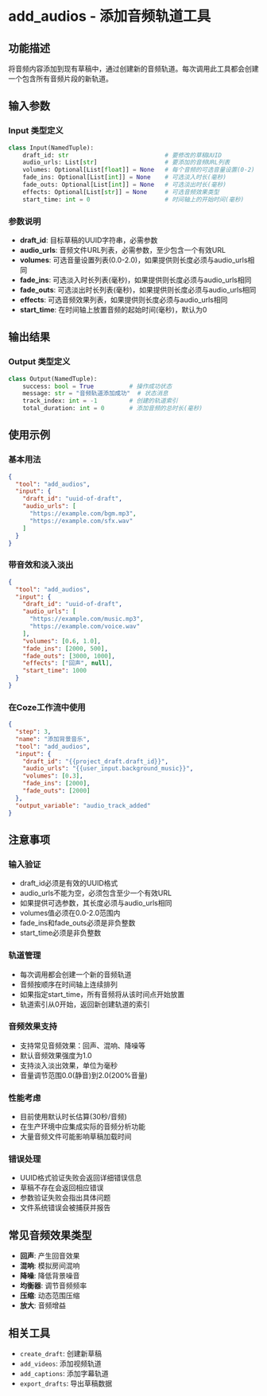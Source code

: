 # add_audios - 添加音频轨道工具

## 功能描述
将音频内容添加到现有草稿中，通过创建新的音频轨道。每次调用此工具都会创建一个包含所有音频片段的新轨道。

## 输入参数

### Input 类型定义
```python
class Input(NamedTuple):
    draft_id: str                           # 要修改的草稿UUID
    audio_urls: List[str]                   # 要添加的音频URL列表
    volumes: Optional[List[float]] = None   # 每个音频的可选音量设置(0-2)
    fade_ins: Optional[List[int]] = None    # 可选淡入时长(毫秒)
    fade_outs: Optional[List[int]] = None   # 可选淡出时长(毫秒)
    effects: Optional[List[str]] = None     # 可选音频效果类型
    start_time: int = 0                     # 时间轴上的开始时间(毫秒)
```

### 参数说明

- **draft_id**: 目标草稿的UUID字符串，必需参数
- **audio_urls**: 音频文件URL列表，必需参数，至少包含一个有效URL
- **volumes**: 可选音量设置列表(0.0-2.0)，如果提供则长度必须与audio_urls相同
- **fade_ins**: 可选淡入时长列表(毫秒)，如果提供则长度必须与audio_urls相同
- **fade_outs**: 可选淡出时长列表(毫秒)，如果提供则长度必须与audio_urls相同
- **effects**: 可选音频效果列表，如果提供则长度必须与audio_urls相同
- **start_time**: 在时间轴上放置音频的起始时间(毫秒)，默认为0

## 输出结果

### Output 类型定义
```python
class Output(NamedTuple):
    success: bool = True          # 操作成功状态
    message: str = "音频轨道添加成功"  # 状态消息
    track_index: int = -1         # 创建的轨道索引
    total_duration: int = 0       # 添加音频的总时长(毫秒)
```

## 使用示例

### 基本用法
```json
{
  "tool": "add_audios",
  "input": {
    "draft_id": "uuid-of-draft",
    "audio_urls": [
      "https://example.com/bgm.mp3",
      "https://example.com/sfx.wav"
    ]
  }
}
```

### 带音效和淡入淡出
```json
{
  "tool": "add_audios",
  "input": {
    "draft_id": "uuid-of-draft",
    "audio_urls": [
      "https://example.com/music.mp3",
      "https://example.com/voice.wav"
    ],
    "volumes": [0.6, 1.0],
    "fade_ins": [2000, 500],
    "fade_outs": [3000, 1000],
    "effects": ["回声", null],
    "start_time": 1000
  }
}
```

### 在Coze工作流中使用
```json
{
  "step": 3,
  "name": "添加背景音乐",
  "tool": "add_audios",
  "input": {
    "draft_id": "{{project_draft.draft_id}}",
    "audio_urls": "{{user_input.background_music}}",
    "volumes": [0.3],
    "fade_ins": [2000],
    "fade_outs": [2000]
  },
  "output_variable": "audio_track_added"
}
```

## 注意事项

### 输入验证
- draft_id必须是有效的UUID格式
- audio_urls不能为空，必须包含至少一个有效URL
- 如果提供可选参数，其长度必须与audio_urls相同
- volumes值必须在0.0-2.0范围内
- fade_ins和fade_outs必须是非负整数
- start_time必须是非负整数

### 轨道管理
- 每次调用都会创建一个新的音频轨道
- 音频按顺序在时间轴上连续排列
- 如果指定start_time，所有音频将从该时间点开始放置
- 轨道索引从0开始，返回新创建轨道的索引

### 音频效果支持
- 支持常见音频效果：回声、混响、降噪等
- 默认音频效果强度为1.0
- 支持淡入淡出效果，单位为毫秒
- 音量调节范围0.0(静音)到2.0(200%音量)

### 性能考虑
- 目前使用默认时长估算(30秒/音频)
- 在生产环境中应集成实际的音频分析功能
- 大量音频文件可能影响草稿加载时间

### 错误处理
- UUID格式验证失败会返回详细错误信息
- 草稿不存在会返回相应错误
- 参数验证失败会指出具体问题
- 文件系统错误会被捕获并报告

## 常见音频效果类型

- **回声**: 产生回音效果
- **混响**: 模拟房间混响
- **降噪**: 降低背景噪音
- **均衡器**: 调节音频频率
- **压缩**: 动态范围压缩
- **放大**: 音频增益

## 相关工具

- `create_draft`: 创建新草稿
- `add_videos`: 添加视频轨道
- `add_captions`: 添加字幕轨道
- `export_drafts`: 导出草稿数据
